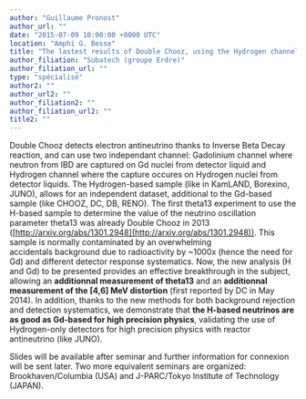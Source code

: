 ```yaml
---
author: "Guillaume Pronost"
author_url: ""
date: "2015-07-09 10:00:00 +0000 UTC"
location: "Amphi G. Besse"
title: "The lastest results of Double Chooz, using the Hydrogen channel, with the full FAR detector-only 2years data set "
author_filiation: "Subatech (groupe Erdre)"
author_filiation_url: ""
type: "spécialisé"
author2: ""
author_url2: ""
author_filiation2: ""
author_filiation_url2: ""
title2: ""
---
```

Double Chooz detects electron antineutrino thanks to Inverse Beta Decay reaction, and can use two independant channel: Gadolinium channel where neutron from IBD are captured on Gd nuclei from detector liquid and Hydrogen channel where the capture occures on Hydrogen nuclei from detector liquids.  The Hydrogen-based sample (like in KamLAND, Borexino, JUNO), allows for an independent dataset, additional to the Gd-based sample (like CHOOZ, DC, DB, RENO). The first theta13 experiment to use the H-based sample to determine the value of the neutrino oscillation parameter theta13 was already Double Chooz in 2013 ([http://arxiv.org/abs/1301.2948](http://arxiv.org/abs/1301.2948)). This sample is normally contaminated by an overwhelming accidentals background due to radioactivity by ~1000x (hence the need for Gd) and different detector response systematics. Now, the new analysis (H and Gd) to be presented provides an effective breakthrough in the subject, allowing an **additionnal measurement of theta13** and an **additionnal measurement of the [4,6] MeV distortion** (first reported by DC in May 2014).  In addition, thanks to the new methods for both background rejection and detection systematics, we demonstrate that **the H-based neutrinos are as good as Gd-based for high precision physics**, validating the use of Hydrogen-only detectors for high precision physics with reactor antineutrino (like JUNO).

Slides will be available after seminar and further information for connexion will be sent later. Two more equivalent seminars are organized: Brookhaven/Columbia (USA) and J-PARC/Tokyo Institute of Technology (JAPAN).
